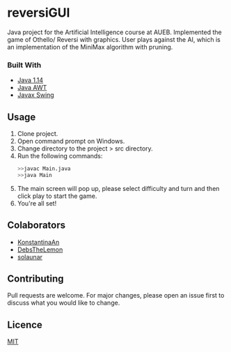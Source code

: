 # reversiGUI
Java project for the Artificial Intelligence course at AUEB. Implemented the game of Othello/ Reversi with graphics.
User plays against the AI, which is an implementation of the MiniMax algorithm with pruning.

### Built With
* [Java 1.14](https://docs.oracle.com/en/java/javase/14/docs/api/index.html)
* [Java AWT](https://docs.oracle.com/en/java/javase/14/docs/api/java.desktop/java/awt/package-summary.html)
* [Javax Swing](https://docs.oracle.com/en/java/javase/14/docs/api/java.desktop/javax/swing/package-summary.html)

## Usage
1. Clone project.
2. Open command prompt on Windows.
3. Change directory to the project > src directory.
4. Run the following commands:
   ```sh
   >>javac Main.java
   >>java Main
   ```
5. The main screen will pop up, please select difficulty and turn and then click play to start the game.
6. You're all set!

## Colaborators 
* [KonstantinaAn](https://github.com/KonstantinaAn)
* [DebsTheLemon](https://github.com/DebsTheLemon)
* [solaunar](https://github.com/solaunar)

## Contributing
Pull requests are welcome. For major changes, please open an issue first to discuss what you would like to change.

## Licence
[MIT](https://choosealicense.com/licenses/mit/)
